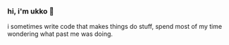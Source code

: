 ### hi, i'm ukko 👋

i sometimes write code that makes things do stuff, spend most of my time wondering what past me was doing.